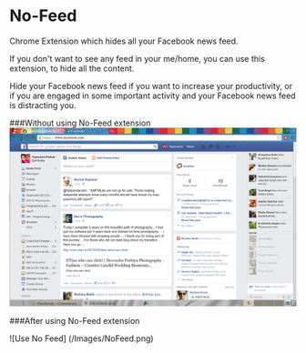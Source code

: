 No-Feed
=======

Chrome Extension which hides all your Facebook news feed.

If you don't want to see any feed in your me/home, you can use this extension, to hide all the content.

Hide your Facebook news feed if you want to increase your productivity, or if you are engaged in some important activity and your Facebook news feed is distracting you.

###Without using No-Feed extension
![So Much To Waste Your Time](/Images/ALot.png)

###After using No-Feed extension

![Use No Feed] (/Images/NoFeed.png)

